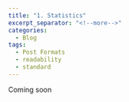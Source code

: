 ```yaml
---
title: "1. Statistics"
excerpt_separator: "<!--more-->"
categories:
  - Blog
tags:
  - Post Formats
  - readability
  - standard
---
```


Coming soon 
